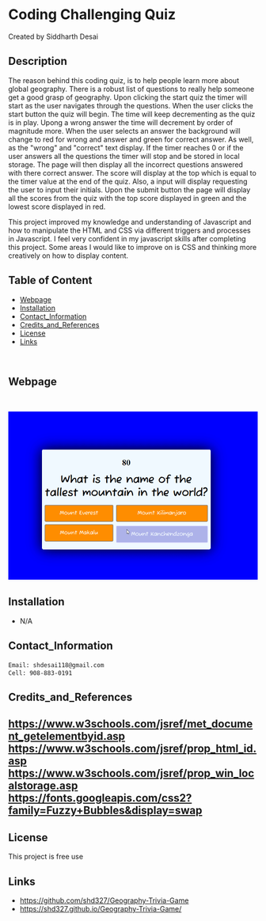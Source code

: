 # Coding Challenging Quiz
Created by Siddharth Desai

## Description
The reason behind this coding quiz, is to help people learn more about global geography. There is a robust list of questions to really help someone get a good grasp of geography. Upon clicking the start quiz the timer will start as the user navigates through the questions. When the user clicks the start button the quiz will begin. The time will keep decrementing as the quiz is in play. Upong a wrong answer the time will decrement by order of magnitude more. When the user selects an answer the background will change to red for wrong and answer and green for correct answer. As well, as the "wrong" and "correct" text display. If the timer reaches 0 or if the user answers all the questions the timer will stop and be stored in local storage. The page will then display all the incorrect questions answered with there correct answer. The score will display at the top which is equal to the timer value at the end of the quiz. Also, a input will display requesting the user to input their initials. Upon the submit button the page will display all the scores from the quiz with the top score displayed in green and the lowest score displayed in red.

This project improved my knowledge and understanding of Javascript and how to manipulate the HTML and CSS via different triggers and processes in Javascript. I feel very confident in my javascript skills after completing this project. Some areas I would like to improve on is CSS and thinking more creatively on how to display content.

## Table of Content
- [Webpage](#webpage)
- [Installation](#installation)
- [Contact_Information](#contact_information)
- [Credits_and_References](#credits_and_references)
- [License](#license)
- [Links](#links)

<br/>

## Webpage


<br/>

![](./assets/img/chrome_wGfccehj59.gif)



## Installation

* N/A
 


## Contact_Information

```
Email: shdesai118@gmail.com
Cell: 908-883-0191
```

## Credits_and_References
https://www.w3schools.com/jsref/met_document_getelementbyid.asp
https://www.w3schools.com/jsref/prop_html_id.asp
https://www.w3schools.com/jsref/prop_win_localstorage.asp
https://fonts.googleapis.com/css2?family=Fuzzy+Bubbles&display=swap
--- 

## License

This project is free use

## Links
* https://github.com/shd327/Geography-Trivia-Game
* https://shd327.github.io/Geography-Trivia-Game/

